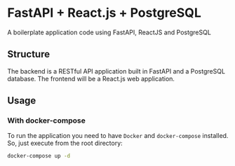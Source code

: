 # FastAPI + React.js + PostgreSQL
A boilerplate application code using FastAPI, ReactJS and PostgreSQL

## Structure
The backend is a RESTful API application built in FastAPI and a PostgreSQL database. The frontend will be a React.js web application.

## Usage

### With docker-compose
To run the application you need to have `Docker` and `docker-compose` installed. So, just execute from the root directory:

```bash
docker-compose up -d
```

<!--
### With python virtual environment
If you want to run the application from your terminal, you may create a python virtual environment, install the dependencies and run it using uvicorn:

```bash
python3 -m venv .venv
source ./venv/bin/activate
(.venv) pip install -r requirements/dev.txt
(.venv) cd backend
(.venv) uvicorn main:app --reload
```
-->
